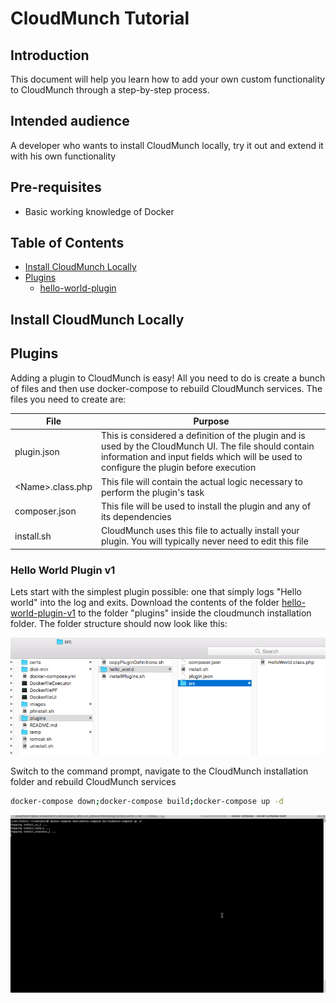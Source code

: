 # CloudMunch Tutorial

## Introduction

This document will help you learn how to add your own custom functionality to CloudMunch through a step-by-step process. 

## Intended audience

A developer who wants to install CloudMunch locally, try it out and extend it with his own functionality

## Pre-requisites
 - Basic working knowledge of Docker

## Table of Contents
 - [Install CloudMunch Locally](#install-cloudmunch-locally)
 - [Plugins](#plugins)
 	- [hello-world-plugin](#hello-world-plugin-v1)

## Install CloudMunch Locally

## Plugins

Adding a plugin to CloudMunch is easy! All you need to do is create a bunch of files and then use docker-compose to rebuild CloudMunch services. The files you need to create are:

| File | Purpose |
|---|---|
| plugin.json | This is considered a definition of the plugin and is used by the CloudMunch UI. The file should contain information and input fields which will be used to configure the plugin before execution |
| &lt;Name&gt;.class.php | This file will contain the actual logic necessary to perform the plugin's task |
| composer.json | This file will be used to install the plugin and any of its dependencies |
| install.sh | CloudMunch uses this file to actually install your plugin. You will typically never need to edit this file |

### Hello World Plugin v1

Lets start with the simplest plugin possible: one that simply logs "Hello world" into the log and exits. Download the contents of the folder [hello-world-plugin-v1](examples/plugin_hello_world_v1) to the folder "plugins" inside the cloudmunch installation folder. The folder structure should now look like this:

![Folder structure](screenshots/hello-world-plugin-v1/folder_structure.png)

Switch to the command prompt, navigate to the CloudMunch installation folder and rebuild CloudMunch services 

```bash
docker-compose down;docker-compose build;docker-compose up -d
```

![Rebulding CloudMunch](screenshots/docker-commands/rebuild-cloudmunch.gif)



